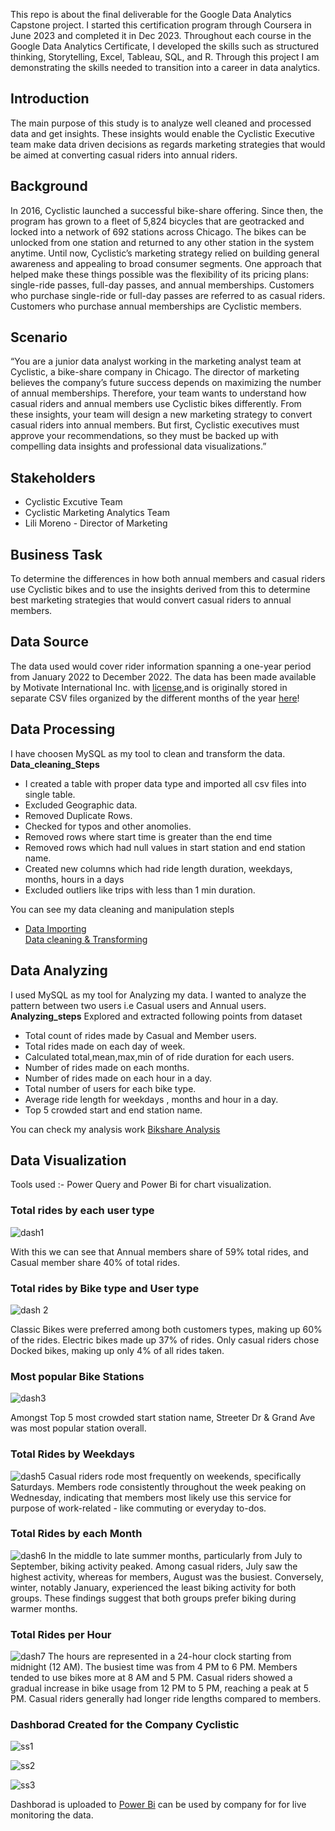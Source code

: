This repo is about  the final deliverable for the Google Data Analytics Capstone project. I started this certification program through Coursera in June 2023 and completed it in Dec 2023. Throughout each course in the Google Data Analytics Certificate, I developed the skills such as structured thinking, Storytelling, Excel, Tableau, SQL, and R. Through this project I am demonstrating the skills needed to transition into a career in data analytics.
<h2><strong>Introduction</strong></h2>
The main purpose of this study is to analyze well cleaned and processed data and get insights. These insights would enable the Cyclistic Executive team make data driven decisions as regards marketing strategies that would be aimed at converting casual riders into annual riders.
<h2><strong>Background</strong></h2>
In 2016, Cyclistic launched a successful bike-share offering. Since then, the program has grown to a fleet of 5,824 bicycles that are geotracked and locked into a network of 692 stations across Chicago. The bikes can be unlocked from one station and returned to any other station in the system anytime. Until now, Cyclistic’s marketing strategy relied on building general awareness and appealing to broad consumer segments. One approach that helped make these things possible was the flexibility of its pricing plans: single-ride passes, full-day passes, and annual memberships. Customers who purchase single-ride or full-day passes are referred to as casual riders. Customers who purchase annual memberships are Cyclistic members.
<h2><strong>Scenario</strong></h2>
“You are a junior data analyst working in the marketing analyst team at Cyclistic, a bike-share company in Chicago. The director of marketing believes the company’s future success depends on maximizing the number of annual memberships. Therefore, your team wants to understand how casual riders and annual members use Cyclistic bikes differently. From these insights, your team will design a new marketing strategy to convert casual riders into annual members. But first, Cyclistic executives must approve your recommendations, so they must be backed up with compelling data insights and professional data visualizations.”
<h2><strong>Stakeholders</strong></h2>
<ul>
  <li>Cyclistic Excutive Team</li>
  <li>Cyclistic Marketing Analytics Team</li>
  <li>Lili Moreno - Director of Marketing</li>
</ul>
<h2><strong>Business Task</strong></h2>
To determine the differences in how both annual members and casual riders use Cyclistic bikes and to use the insights derived from this to determine best marketing strategies that would convert casual riders to annual members.
<h2><Strong>Data Source</Strong></h2>
The data used would cover rider information spanning a one-year period from January 2022 to December 2022.
The data has been made available by Motivate International Inc. with <a href="https://divvybikes.com/data-license-agreement">license</a>,and is originally stored in separate CSV files organized by the different months of the year <a href="https://divvy-tripdata.s3.amazonaws.com/index.html">here</a>!
<h2><strong> Data Processing</strong></h2>
I have choosen MySQL as my tool to clean and transform the data.
<strong>Data_cleaning_Steps</strong>
<ul>
  <li>I created a table with proper data type and imported all csv files into single table.</li>
  <li>Excluded Geographic data.</li>
  <li>Removed Duplicate Rows.</li>
  <li>Checked for typos and other anomolies.</li>
  <li>Removed rows where start time is greater than the end time</li>
  <li>Removed rows which had null values in start station and end station name.</li>
  <li>Created new columns which had ride length duration, weekdays, months, hours in a days </li>
  <li>Excluded outliers like trips with less than 1 min duration.</li>
</ul>
You can see my data cleaning and manipulation stepls
<ul>
  <li><a href="https://github.com/Kashish0612/Google-Case-Study-Cyclistic-Bikeshare-Analysis/blob/main/Data%20Importing.sql">Data Importing</a></li>
  <a href="https://github.com/Kashish0612/Google-Case-Study-Cyclistic-Bikeshare-Analysis/blob/main/Data%20cleaning%20%26%20Transforimng.sql">Data cleaning & Transforming</a>
</ul>
<h2><strong>Data Analyzing</strong></h2>
I used MySQL as my tool for Analyzing my data. I wanted to analyze the pattern between two users i.e Casual users and Annual users.
<strong>Analyzing_steps</strong>
Explored and extracted following points from dataset
<ul>
  <li>Total count of rides made by Casual and Member users.</li>
  <li>Total rides made on each day of week.</li>
  <li>Calculated total,mean,max,min of of ride duration for each users.</li>
  <li>Number of rides made on each months.</li>
  <li>Number of rides made on each hour in a day.</li>
  <li>Total number of users for each bike type. </li>
  <li>Average ride length for weekdays , months and hour in a day.</li>
  <li>Top 5 crowded start and end station name.</li>
</ul>
You can check my analysis work <a href="https://github.com/Kashish0612/Google-Case-Study-Cyclistic-Bikeshare-Analysis/blob/main/bikeshare_analysis.sql">Bikshare Analysis</a>
<h2><strong>Data Visualization</strong></h2>
Tools used :- Power Query and Power Bi for chart visualization.
<h3><strong>Total rides by each user type</strong></h3>

![dash1](https://github.com/Kashish0612/Google-Case-Study-Cyclistic-Bikeshare-Analysis/assets/134590814/6178b6c8-7ecd-4550-a254-529a2c2a7341)

With this we can see that Annual members share of 59% total rides, and Casual member share 40% of total rides.
<h3><strong>Total rides by Bike type and User type</strong></h3>

![dash 2](https://github.com/Kashish0612/Google-Case-Study-Cyclistic-Bikeshare-Analysis/assets/134590814/47f3c256-db52-448a-b5ce-457bef08f867)

Classic Bikes were preferred among both customers types, making up 60% of the rides. Electric bikes made up 37% of rides. Only casual riders chose Docked bikes, making up only 4% of all rides taken. 
<h3><strong>Most popular Bike Stations</strong></h3>

![dash3](https://github.com/Kashish0612/Google-Case-Study-Cyclistic-Bikeshare-Analysis/assets/134590814/2d15593c-b38b-40f1-b3b7-1c8b9c874e39)

Amongst Top 5 most crowded start station name, Streeter Dr & Grand Ave was most popular station overall.
<h3><strong>Total Rides by Weekdays</strong></h3>

![dash5](https://github.com/Kashish0612/Google-Case-Study-Cyclistic-Bikeshare-Analysis/assets/134590814/ef9dd63f-a81c-4b1f-a344-e2afe6f16a78)
Casual riders rode most frequently on weekends, specifically Saturdays. Members rode consistently throughout the week peaking on Wednesday, indicating that members most likely use this service for purpose of work-related - like commuting or everyday to-dos. 
<h3><strong>Total Rides by each Month</strong></h3>

![dash6](https://github.com/Kashish0612/Google-Case-Study-Cyclistic-Bikeshare-Analysis/assets/134590814/028f6783-e212-433c-9f68-ff2ca3f28b15)
In the middle to late summer months, particularly from July to September, biking activity peaked. Among casual riders, July saw the highest activity, whereas for members, August was the busiest. Conversely, winter, notably January, experienced the least biking activity for both groups. These findings suggest that both groups prefer biking during warmer months.
<h3><strong>Total Rides per Hour</strong></h3>

![dash7](https://github.com/Kashish0612/Google-Case-Study-Cyclistic-Bikeshare-Analysis/assets/134590814/fa81842a-550e-4e16-9ada-5a1456d45633)
The hours are represented in a 24-hour clock starting from midnight (12 AM). The busiest time was from 4 PM to 6 PM. Members tended to use bikes more at 8 AM and 5 PM. Casual riders showed a gradual increase in bike usage from 12 PM to 5 PM, reaching a peak at 5 PM. Casual riders generally had longer ride lengths compared to members. 
<h3><strong>Dashborad Created for the Company Cyclistic</strong></h3>

![ss1](https://github.com/Kashish0612/Google-Case-Study-Cyclistic-Bikeshare-Analysis/assets/134590814/291a2229-3975-4710-9505-25770a4f2583)


![ss2](https://github.com/Kashish0612/Google-Case-Study-Cyclistic-Bikeshare-Analysis/assets/134590814/25838df4-23c8-4fdc-8b09-4cece3b8e3fe)


![ss3](https://github.com/Kashish0612/Google-Case-Study-Cyclistic-Bikeshare-Analysis/assets/134590814/10fb68c7-b5e7-49c9-9947-ce6215fc9d8c)

Dashborad is uploaded to <a href="https://app.powerbi.com/links/6GzopzQsJw?ctid=9d71812b-a76c-451c-ab94-9d5d3383258e&pbi_source=linkShare&bookmarkGuid=61baa16f-bd01-4574-86ee-426fe79b2865">Power Bi</a> can be used by company for for live monitoring the data.





